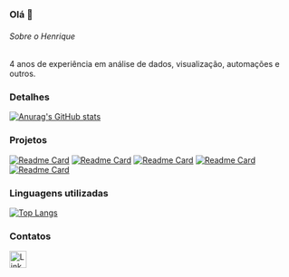 ### Olá 👋

###### Sobre o Henrique
4 anos de experiência em análise de dados, visualização,  automações e outros.


### Detalhes

[![Anurag's GitHub stats](https://github-readme-stats.vercel.app/api?username=henrimagosso&show_icons=true&theme=dark)](https://github.com/anuraghazra/github-readme-stats)

### Projetos

[![Readme Card](https://github-readme-stats.vercel.app/api/pin/?username=henrimagosso&repo=Cancer-de-mama&theme=dark)](https://github.com/anuraghazra/github-readme-stats)
[![Readme Card](https://github-readme-stats.vercel.app/api/pin/?username=henrimagosso&repo=Nintendo&theme=dark)](https://github.com/anuraghazra/github-readme-stats)
[![Readme Card](https://github-readme-stats.vercel.app/api/pin/?username=henrimagosso&repo=Churn&theme=dark)](https://github.com/anuraghazra/github-readme-stats)
[![Readme Card](https://github-readme-stats.vercel.app/api/pin/?username=henrimagosso&repo=An-lise-scar&theme=dark)](https://github.com/anuraghazra/github-readme-stats)
[![Readme Card](https://github-readme-stats.vercel.app/api/pin/?username=henrimagosso&repo=Ecommerce-americano&theme=dark)](https://github.com/anuraghazra/github-readme-stats)
### Linguagens utilizadas

[![Top Langs](https://github-readme-stats.vercel.app/api/top-langs/?username=henrimagosso&layout=compact)](https://github.com/anuraghazra/github-readme-stats)

### Contatos

[<img src='https://img.shields.io/badge/LinkedIn-0077B5?style=for-the-badge&logo=linkedin&logoColor=white' alt='Linkedin' height='30'>](https://www.linkedin.com/in/henriquemagosso/)
